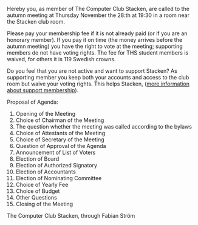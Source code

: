 <!-- 
.. title: Summons to the Stacken Autumn Meeting
.. slug: hostmote
.. date: 2019-10-31 20:20:00 CET
.. description: 
.. category: 2019
-->

Hereby you, as member of The Computer Club Stacken, are called to the autumn 
meeting at Thursday November the 28:th at 19:30 in a room near the Stacken club
room.

Please pay your membership fee if it is not already paid (or if you are an 
honorary member). If you pay it on time (the money arrives before the autumn 
meeting) you have the right to vote at the meeting; supporting members do not 
have voting rights. The fee for THS student members is waived, for others it is
119 Swedish crowns.

<!-- TEASER_END -->

Do you feel that you are not active and want to support Stacken? As supporting 
member you keep both your accounts and access to the club room but waive your 
voting rights. This helps Stacken,
([more information about support membership](https://www.stacken.kth.se/en/member/support)).

Proposal of Agenda:

1. Opening of the Meeting
2. Choice of Chairman of the Meeting
3. The question whether the meeting was called according to the bylaws
4. Choice of Attestants of the Meeting
5. Choice of Secretary of the Meeting
6. Question of Approval of the Agenda
7. Announcement of List of Voters
8. Election of Board
9. Election of Authorized Signatory
10. Election of Accountants
11. Election of Nominating Committee
12. Choice of Yearly Fee
13. Choice of Budget
14. Other Questions
15. Closing of the Meeting

The Computer Club Stacken, through Fabian Ström
